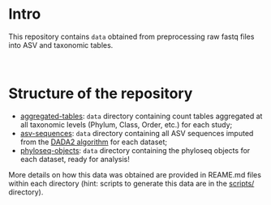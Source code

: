# Intro
This repository contains `data` obtained from preprocessing raw fastq files into ASV and taxonomic tables.

<br/>

# Structure of the repository
- [aggregated-tables](aggregated-tables/): `data` directory containing count tables aggregated at all taxonomic levels (Phylum, Class, Order, etc.) for each study;
- [asv-sequences](asv-sequences/): `data` directory containing all ASV sequences imputed from the [DADA2 algorithm](https://benjjneb.github.io/dada2/) for each dataset;
- [phyloseq-objects](phyloseq-objects/): `data` directory containing the phyloseq objects for each dataset, ready for analysis!

More details on how this data was obtained are provided in REAME.md files within each directory (hint: scripts to generate this data are in the [scripts/](../scripts/) directory).